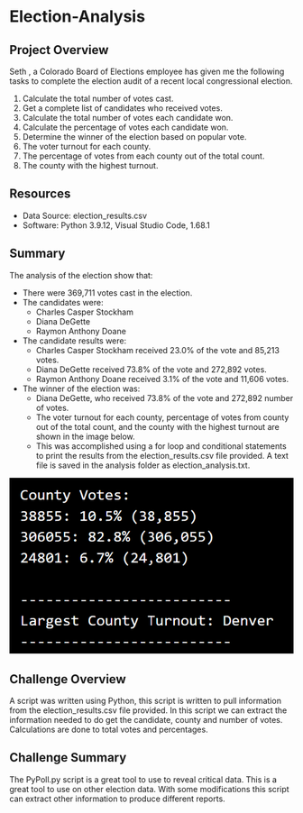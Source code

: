 # Election-Analysis

## Project Overview
Seth , a Colorado Board of Elections employee has given me the following tasks to complete the election audit of a recent local congressional election.

1. Calculate the total number of votes cast.
2. Get a complete list of candidates who received votes.
3. Calculate the total number of votes each candidate won.
4. Calculate the percentage of votes each candidate won.
5. Determine the winner of the election based on popular vote. 
6. The voter turnout for each county.
7. The percentage of votes from each county out of the total count.
8. The county with the highest turnout.

## Resources
- Data Source: election_results.csv
- Software: Python 3.9.12, Visual Studio Code, 1.68.1

## Summary
The analysis of the election show that:
- There were 369,711 votes cast in the election.
- The candidates were:
    - Charles Casper Stockham
    - Diana DeGette
    - Raymon Anthony Doane
- The candidate results were:
    - Charles Casper Stockham received 23.0% of the vote and 85,213 votes.
    - Diana DeGette received 73.8% of the vote and 272,892 votes.
    - Raymon Anthony Doane received 3.1% of the vote and 11,606 votes.
- The winner of the election was:
    - Diana DeGette, who received 73.8% of the vote and 272,892 number of votes.
    -   The voter turnout for each county, percentage of votes from county out of the total count, and the county with the highest turnout are shown in the image           below. 
    -   This was accomplished using a for loop and conditional statements to print the results from the election_results.csv file provided. A text file is saved in         the analysis folder as election_analysis.txt.

![county_votes](https://github.com/pcar22/Election-Analysis/blob/main/Resources/county_votes.png)

## Challenge Overview
A script was written using Python, this script is written to pull information from the election_results.csv file provided. In this script we can extract the information needed to do get the candidate, county and number of votes. Calculations are done to total votes and percentages. 
## Challenge Summary
The PyPoll.py script is a great tool to use to reveal critical data. This is a great tool to use on other election data. With some modifications this script can extract other information to produce different reports.   
